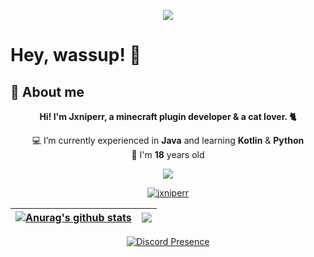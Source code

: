 <p align="center">
  <a href="https://github.com/Jxniperr">
    <img src="https://komarev.com/ghpvc/?username=Jxniperr&color=ff69b4">
  </a>
</p>

# Hey, wassup! 👋

## 📖 About me
<p align="center"><b>Hi! I'm Jxniperr, a minecraft plugin developer & a cat lover. 🐈</b></p>
<p align="center">💻 I’m currently experienced in <b>Java</b>  and learning <b>Kotlin</b> & <b>Python</b><br>🎉 I'm <b>18</b> years old</p>
<p align="center">
  <a href="https://skillicons.dev">
    <img src="https://skillicons.dev/icons?i=idea,vscode,java" />
  </a>
</p>
<p align="center">
  <a href="https://github.com/RisasDev">
    <img align="center" src="https://github-readme-stats.vercel.app/api?username=jxniperr&show_icons=true&theme=rose&count_private=true&locale=en" alt="jxniperr"/>
  </a>
</p>

| <a href="https://github.com/anuraghazra/github-readme-stats"><img align="center" src="https://github-readme-stats.vercel.app/api?username=anuraghazra&show_icons=true&include_all_commits=true&theme=buefy&hide_border=true" alt="Anurag's github stats" /></a> | <a href="https://github.com/anuraghazra/github-readme-stats"><img align="center" src="https://github-readme-stats.vercel.app/api/top-langs/?username=anuraghazra&layout=compact&theme=buefy&hide_border=true" /></a> |
| ------------- | ------------- |



<p align="center">
  <a href="https://discord.com/users/583108165533564959" target="_blank" rel="nofollow">
    <img align="center" src="https://lanyard.cnrad.dev/api/583108165533564959?bg=&theme=light&borderRadius=30px&idleMessage=Nothing..." alt="Discord Presence">
  </a>
</p>
